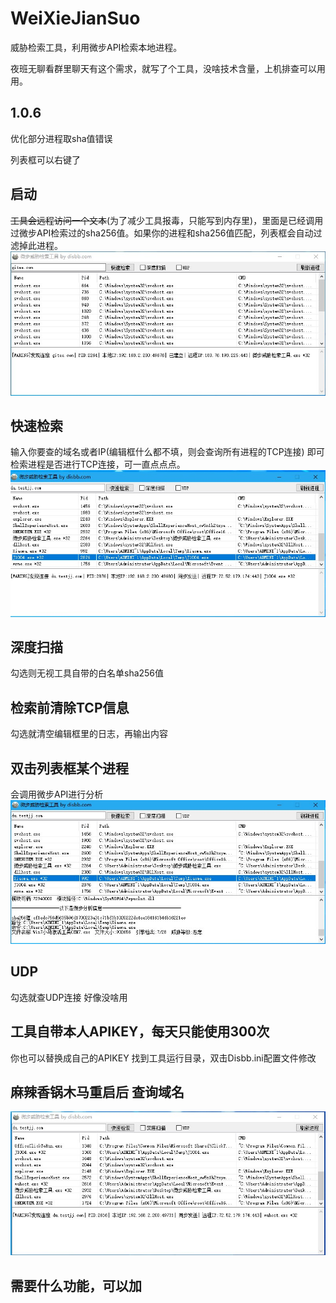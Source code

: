 # WeiXieJianSuo
威胁检索工具，利用微步API检索本地进程。

夜班无聊看群里聊天有这个需求，就写了个工具，没啥技术含量，上机排查可以用用。
## 1.0.6
优化部分进程取sha值错误

列表框可以右键了

## 启动
<del>工具会远程访问一个文本</del>(为了减少工具报毒，只能写到内存里)，里面是已经调用过微步API检索过的sha256值。如果你的进程和sha256值匹配，列表框会自动过滤掉此进程。
![image-1](https://raw.githubusercontent.com/D1sbb/WeiXieJianSuo/main/assets/1.jpg)
## 快速检索
输入你要查的域名或者IP(编辑框什么都不填，则会查询所有进程的TCP连接)
即可检索进程是否进行TCP连接，可一直点点点。
![image-2](https://raw.githubusercontent.com/D1sbb/WeiXieJianSuo/main/assets/2.jpg)
## 深度扫描
勾选则无视工具自带的白名单sha256值
## 检索前清除TCP信息
勾选就清空编辑框里的日志，再输出内容

## 双击列表框某个进程
会调用微步API进行分析
![image-3](https://raw.githubusercontent.com/D1sbb/WeiXieJianSuo/main/assets/3.jpg)
## UDP
勾选就查UDP连接 好像没啥用

## 工具自带本人APIKEY，每天只能使用300次
你也可以替换成自己的APIKEY
找到工具运行目录，双击Disbb.ini配置文件修改

## 麻辣香锅木马重启后 查询域名
![image-5](https://raw.githubusercontent.com/D1sbb/WeiXieJianSuo/main/assets/5重启后.jpg)

## 需要什么功能，可以加
